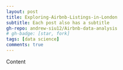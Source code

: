 ```yaml
---
layout: post
title: Exploring-Airbnb-Listings-in-London
subtitle: Each post also has a subtitle
gh-repo: andrew-siu12/Airbnb-data-analysis
# gh-badge: [star, fork]
tags: [data science]
comments: true
---
```


Content
